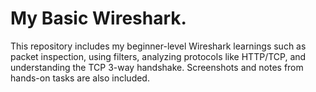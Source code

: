 # My Basic Wireshark.
This repository includes my beginner-level Wireshark learnings such as packet inspection, using filters, analyzing protocols like HTTP/TCP, and understanding the TCP 3-way handshake. Screenshots and notes from hands-on tasks are also included.
